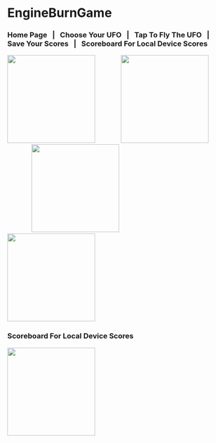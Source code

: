 # EngineBurnGame

### Home Page &nbsp; | &nbsp; Choose Your UFO &nbsp; | &nbsp; Tap To Fly The UFO &nbsp; | &nbsp; Save Your Scores &nbsp; | &nbsp; Scoreboard For Local Device Scores
<img src="https://i.imgur.com/v9K5TxN.png" height="200"> &nbsp;&nbsp;&nbsp;&nbsp;&nbsp;&nbsp;&nbsp;&nbsp;&nbsp;&nbsp;&nbsp;&nbsp;&nbsp; <img src="https://i.imgur.com/Z9Ns2Iv.png" height="200"> &nbsp;&nbsp;&nbsp;&nbsp;&nbsp;&nbsp;&nbsp;&nbsp;&nbsp;&nbsp;&nbsp;&nbsp;&nbsp; <img src="https://i.imgur.com/B7NQKAQ.png" height="200"> &nbsp;&nbsp;&nbsp;&nbsp;&nbsp;&nbsp;&nbsp;&nbsp;&nbsp;&nbsp;&nbsp;&nbsp;&nbsp; <img src="https://i.imgur.com/qKheWd1.png" height="200">
### Scoreboard For Local Device Scores
<img src="https://i.imgur.com/c3aSrO0.png" height="200">
